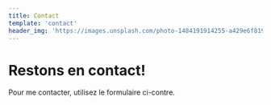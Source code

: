 ```yaml
---
title: Contact
template: 'contact'
header_img: 'https://images.unsplash.com/photo-1484191914255-a429e6f819b4?ixlib=rb-0.3.5&ixid=eyJhcHBfaWQiOjEyMDd9&s=5ec9198b44bea13836d3f8a637faf71c&auto=format&fit=crop&w=1350&q=80'
---
```


# Restons en contact!

Pour me contacter, utilisez le formulaire ci-contre.
